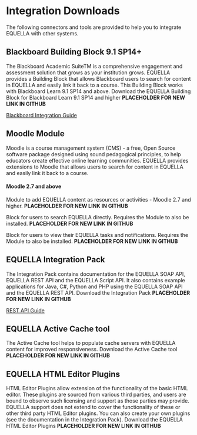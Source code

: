 # Integration Downloads

The following connectors and tools are provided to help you to integrate EQUELLA with other systems.

## Blackboard Building Block 9.1 SP14+
The Blackboard Academic SuiteTM is a comprehensive engagement and assessment solution that grows as your institution grows. EQUELLA provides a Building Block that allows Blackboard users to search for content in EQUELLA and easily link it back to a course. This Building Block works with Blackboard Learn 9.1 SP14 and above.
Download the EQUELLA Building Block for Blackboard Learn 9.1 SP14 and higher **PLACEHOLDER FOR NEW LINK IN GITHUB**

[Blackboard Integration Guide](guides/BlackboardIntegrationGuide.md)

## Moodle Module
Moodle is a course management system (CMS) - a free, Open Source software package designed using sound pedagogical principles, to help educators create effective online learning communities. EQUELLA provides extensions to Moodle that allows users to search for content in EQUELLA and easily link it back to a course.
#### Moodle 2.7 and above
Module to add EQUELLA content as resources or activities - Moodle 2.7 and higher. **PLACEHOLDER FOR NEW LINK IN GITHUB**

Block for users to search EQUELLA directly. Requires the Module to also be installed. **PLACEHOLDER FOR NEW LINK IN GITHUB**

Block for users to view their EQUELLA tasks and notifications. Requires the Module to also be installed. **PLACEHOLDER FOR NEW LINK IN GITHUB**

## EQUELLA Integration Pack
The Integration Pack contains documentation for the EQUELLA SOAP API, EQUELLA REST API and the EQUELLA Script API. It also contains example applications for Java, C#, Python and PHP using the EQUELLA SOAP API and the EQUELLA REST API.
Download the Integration Pack **PLACEHOLDER FOR NEW LINK IN GITHUB**

[REST API Guide](guides/RestAPIGuide.md)

## EQUELLA Active Cache tool
The Active Cache tool helps to populate cache servers with EQUELLA content for improved responsiveness.
Download the Active Cache tool **PLACEHOLDER FOR NEW LINK IN GITHUB**

## EQUELLA HTML Editor Plugins
HTML Editor Plugins allow extension of the functionality of the basic HTML editor. These plugins are sourced from various third parties, and users are bound to observe such licensing and support as those parties may provide. EQUELLA support does not extend to cover the functionality of these or other third party HTML Editor plugins.
You can also create your own plugins (see the documentation in the Integration Pack).
Download the EQUELLA HTML Editor Plugins **PLACEHOLDER FOR NEW LINK IN GITHUB**

